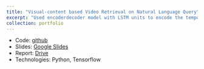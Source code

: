 ```yaml
---
title: "Visual-content based Video Retrieval on Natural Language Query"
excerpt: "Used encoderdecoder model with LSTM units to encode the temporal sequence of frames and generated a fixed length caption for every video. Captions are embedded using skip-thoughts vector for query time. Pre-trained image recognition model was used to extract features from frames.<br/><img src='/images/500x300.png'>"
collection: portfolio
---
```


* Code: [github](https://github.com/ravibansal/VideoRetrieval)
* Slides: [Google Slides](https://docs.google.com/presentation/d/1OmXSTaqDeRyNgCnSBmpUOxt29c7FzxEh-fa0NRvD37o/edit?usp=sharing)
* Report: [Drive](https://goo.gl/yHuqwF)
* Technologies: Python, Tensorflow
